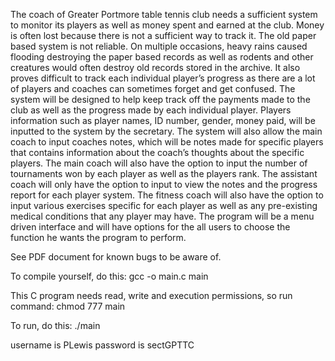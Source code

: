 The coach of Greater Portmore table tennis club needs a sufficient system to monitor its players 
as well as money spent and earned at the club. Money is often lost because there is not a 
sufficient way to track it. The old paper based system is not reliable. On multiple occasions, 
heavy rains caused flooding destroying the paper based records as well as rodents and other 
creatures would often destroy old records stored in the archive. It also proves difficult to track 
each individual player’s progress as there are a lot of players and coaches can sometimes forget 
and get confused.
The system will be designed to help keep track off the payments made to the club as well as the 
progress made by each individual player. Players information such as player names, ID number, 
gender, money paid, will be inputted to the system by the secretary. The system will also allow 
the main coach to input coaches notes, which will be notes made for specific players that 
contains information about the coach’s thoughts about the specific players. The main coach will 
also have the option to input the number of tournaments won by each player as well as the 
players rank. The assistant coach will only have the option to input to view the notes and the 
progress report for each player system. The fitness coach will also have the option to input 
various exercises specific for each player as well as any pre-existing medical conditions that any 
player may have. The program will be a menu driven interface and will have options for the all 
users to choose the function he wants the program to perform.

See PDF document for known bugs to be aware of.

To compile yourself, do this:
gcc -o main.c main

This C program needs read, write and execution permissions, so run command:
chmod 777 main

To run, do this:
./main

username is PLewis
password is sectGPTTC
